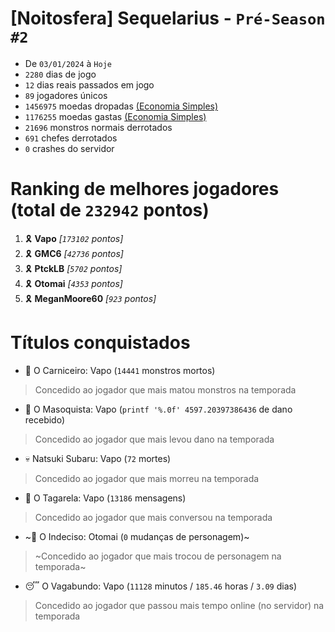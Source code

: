 # [Noitosfera] Sequelarius - `Pré-Season #2`
- De `03/01/2024` à `Hoje`
- `2280` dias de jogo
- `12` dias reais passados em jogo
- `89` jogadores únicos
- `1456975` moedas dropadas [(Economia Simples)](https://github.com/otomay/Economia-Simples)
- `1176255` moedas gastas [(Economia Simples)](https://github.com/otomay/Economia-Simples)
- `21696` monstros normais derrotados
- `691` chefes derrotados
- `0` crashes do servidor

# Ranking de melhores jogadores (total de `232942` pontos)
1. 🎗️ **Vapo** *[`173102` pontos]*
2. 🎗️ **GMC6** *[`42736` pontos]*
3. 🎗️ **PtckLB** *[`5702` pontos]*
4. 🎗️ **Otomai** *[`4353` pontos]*
5. 🎗️ **MeganMoore60** *[`923` pontos]*

# Títulos conquistados
- 👹 O Carniceiro: Vapo (`14441` monstros mortos)
> Concedido ao jogador que mais matou monstros na temporada
- 🥵 O Masoquista: Vapo (`printf '%.0f' 4597.20397386436` de dano recebido)
> Concedido ao jogador que mais levou dano na temporada
- 💀 Natsuki Subaru: Vapo (`72` mortes)
> Concedido ao jogador que mais morreu na temporada
- 🦜 O Tagarela: Vapo (`13186` mensagens)
> Concedido ao jogador que mais conversou na temporada
- ~🤔 O Indeciso: Otomai (`0` mudanças de personagem)~
> ~Concedido ao jogador que mais trocou de personagem na temporada~
- 😴 O Vagabundo: Vapo (`11128` minutos / `185.46` horas / `3.09` dias)
> Concedido ao jogador que passou mais tempo online (no servidor) na temporada
